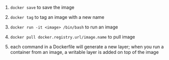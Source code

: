 1.  `docker save` to save the image

2.  `docker tag` to tag an image with a new name

3.  `docker run -it <image> /bin/bash` to run an image

4.  `docker pull docker.registry.url/image.name` to pull image

5. each command in a Dockerfile will generate a new layer; when you run a container from an image, a writable layer is added on top of the image
